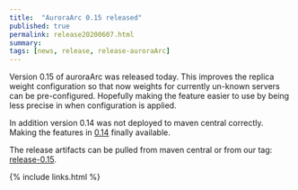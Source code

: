 ```yaml
---
title:  "AuroraArc 0.15 released"
published: true
permalink: release20200607.html
summary: 
tags: [news, release, release-auroraArc]
---
```


Version 0.15 of auroraArc was released today.  This improves the replica weight configuration so that now weights for currently un-known servers can be pre-configured.  Hopefully making the feature easier to use by being less precise in when configuration is applied.

In addition version 0.14 was not deployed to maven central correctly.  Making the features in <a href="https://github.com/threadly/auroraArc/releases/tag/release-0.14">0.14</a> finally available.

The release artifacts can be pulled from maven central or from our tag: <a href="https://github.com/threadly/auroraArc/releases/tag/release-0.15">release-0.15</a>.

{% include links.html %}
